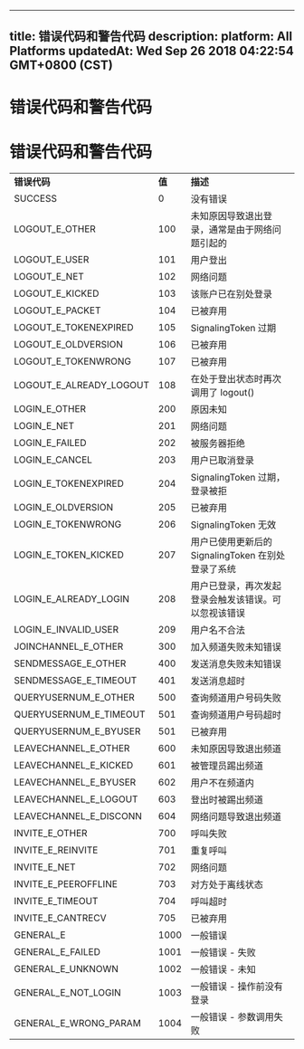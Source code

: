 
---
title: 错误代码和警告代码
description: 
platform: All Platforms
updatedAt: Wed Sep 26 2018 04:22:54 GMT+0800 (CST)
---
# 错误代码和警告代码
# 错误代码和警告代码

<table>
<colgroup>
<col/>
<col/>
<col/>
</colgroup>
<tbody>
<tr><td><strong>错误代码</strong></td>
<td><strong>值</strong></td>
<td><strong>描述</strong></td>
</tr>
<tr><td>SUCCESS</td>
<td>0</td>
<td>没有错误</td>
</tr>
<tr><td>LOGOUT_E_OTHER</td>
<td>100</td>
<td>未知原因导致退出登录，通常是由于网络问题引起的</td>
</tr>
<tr><td>LOGOUT_E_USER</td>
<td>101</td>
<td>用户登出</td>
</tr>
<tr><td>LOGOUT_E_NET</td>
<td>102</td>
<td>网络问题</td>
</tr>
<tr><td>LOGOUT_E_KICKED</td>
<td>103</td>
<td>该账户已在别处登录</td>
</tr>
<tr><td>LOGOUT_E_PACKET</td>
<td>104</td>
<td>已被弃用</td>
</tr>
<tr><td>LOGOUT_E_TOKENEXPIRED</td>
<td>105</td>
<td>SignalingToken 过期</td>
</tr>
<tr><td>LOGOUT_E_OLDVERSION</td>
<td>106</td>
<td>已被弃用</td>
</tr>
<tr><td>LOGOUT_E_TOKENWRONG</td>
<td>107</td>
<td>已被弃用</td>
</tr>
<tr><td>LOGOUT_E_ALREADY_LOGOUT</td>
<td>108</td>
<td>在处于登出状态时再次调用了 logout()</td>
</tr>
<tr><td>LOGIN_E_OTHER</td>
<td>200</td>
<td>原因未知</td>
</tr>
<tr><td>LOGIN_E_NET</td>
<td>201</td>
<td>网络问题</td>
</tr>
<tr><td>LOGIN_E_FAILED</td>
<td>202</td>
<td>被服务器拒绝</td>
</tr>
<tr><td>LOGIN_E_CANCEL</td>
<td>203</td>
<td>用户已取消登录</td>
</tr>
<tr><td>LOGIN_E_TOKENEXPIRED</td>
<td>204</td>
<td>SignalingToken 过期，登录被拒</td>
</tr>
<tr><td>LOGIN_E_OLDVERSION</td>
<td>205</td>
<td>已被弃用</td>
</tr>
<tr><td>LOGIN_E_TOKENWRONG</td>
<td>206</td>
<td>SignalingToken 无效</td>
</tr>
<tr><td>LOGIN_E_TOKEN_KICKED</td>
<td>207</td>
<td>用户已使用更新后的 SignalingToken 在别处登录了系统</td>
</tr>
<tr><td>LOGIN_E_ALREADY_LOGIN</td>
<td>208</td>
<td>用户已登录，再次发起登录会触发该错误。可以忽视该错误</td>
</tr>
<tr><td>LOGIN_E_INVALID_USER</td>
<td>209</td>
<td>用户名不合法</td>
</tr>
<tr><td>JOINCHANNEL_E_OTHER</td>
<td>300</td>
<td>加入频道失败未知错误</td>
</tr>
<tr><td>SENDMESSAGE_E_OTHER</td>
<td>400</td>
<td>发送消息失败未知错误</td>
</tr>
<tr><td>SENDMESSAGE_E_TIMEOUT</td>
<td>401</td>
<td>发送消息超时</td>
</tr>
<tr><td>QUERYUSERNUM_E_OTHER</td>
<td>500</td>
<td>查询频道用户号码失败</td>
</tr>
<tr><td>QUERYUSERNUM_E_TIMEOUT</td>
<td>501</td>
<td>查询频道用户号码超时</td>
</tr>
<tr><td>QUERYUSERNUM_E_BYUSER</td>
<td>501</td>
<td>已被弃用</td>
</tr>
<tr><td>LEAVECHANNEL_E_OTHER</td>
<td>600</td>
<td>未知原因导致退出频道</td>
</tr>
<tr><td>LEAVECHANNEL_E_KICKED</td>
<td>601</td>
<td>被管理员踢出频道</td>
</tr>
<tr><td>LEAVECHANNEL_E_BYUSER</td>
<td>602</td>
<td>用户不在频道内</td>
</tr>
<tr><td>LEAVECHANNEL_E_LOGOUT</td>
<td>603</td>
<td>登出时被踢出频道</td>
</tr>
<tr><td>LEAVECHANNEL_E_DISCONN</td>
<td>604</td>
<td>网络问题导致退出频道</td>
</tr>
<tr><td>INVITE_E_OTHER</td>
<td>700</td>
<td>呼叫失败</td>
</tr>
<tr><td>INVITE_E_REINVITE</td>
<td>701</td>
<td>重复呼叫</td>
</tr>
<tr><td>INVITE_E_NET</td>
<td>702</td>
<td>网络问题</td>
</tr>
<tr><td>INVITE_E_PEEROFFLINE</td>
<td>703</td>
<td>对方处于离线状态</td>
</tr>
<tr><td>INVITE_E_TIMEOUT</td>
<td>704</td>
<td>呼叫超时</td>
</tr>
<tr><td>INVITE_E_CANTRECV</td>
<td>705</td>
<td>已被弃用</td>
</tr>
<tr><td>GENERAL_E</td>
<td>1000</td>
<td>一般错误</td>
</tr>
<tr><td>GENERAL_E_FAILED</td>
<td>1001</td>
<td>一般错误 - 失败</td>
</tr>
<tr><td>GENERAL_E_UNKNOWN</td>
<td>1002</td>
<td>一般错误 - 未知</td>
</tr>
<tr><td>GENERAL_E_NOT_LOGIN</td>
<td>1003</td>
<td>一般错误 - 操作前没有登录</td>
</tr>
<tr><td>GENERAL_E_WRONG_PARAM</td>
<td>1004</td>
<td>一般错误 - 参数调用失败</td>
</tr>
</tbody>
</table>




